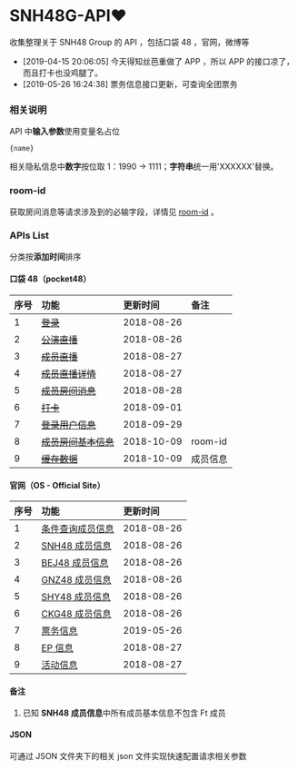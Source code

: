 # SNH48G-API:heart:

收集整理关于 SNH48 Group 的 API ，包括口袋 48 ，官网，微博等

* [2019-04-15 20:06:05] 今天得知丝芭重做了 APP ，所以 APP 的接口凉了， 而且打卡也没鸡腿了。
* [2019-05-26 16:24:38] 票务信息接口更新，可查询全团票务

### 相关说明

API 中**输入参数**使用变量名占位

```
{name}
```

相关隐私信息中**数字**按位取 1：1990 -> 1111；**字符串**统一用'XXXXXX'替换。

### room-id

获取房间消息等请求涉及到的必输字段，详情见 [room-id](https://github.com/theprimone/SNH48G-API/blob/master/pocket48/room-id.md) 。

### APIs List

分类按**添加时间**排序

#### 口袋 48（pocket48）

| 序号 | 功能 | 更新时间 | 备注 |
| ---- | :--- | :-------- | :-- |
| 1 | [~~登录~~](https://github.com/theprimone/SNH48G-API/blob/master/pocket48/login.md) | 2018-08-26 |  |
| 2 | [~~公演直播~~](https://github.com/theprimone/SNH48G-API/blob/master/pocket48/group-live.md) | 2018-08-26 |  |
| 3 | [~~成员直播~~](https://github.com/theprimone/SNH48G-API/blob/master/pocket48/member-live.md) | 2018-08-27 |  |
| 4 | [~~成员直播详情~~](https://github.com/theprimone/SNH48G-API/blob/master/pocket48/live-detail.md) | 2018-08-27|  |
| 5 | [~~成员房间消息~~](https://github.com/theprimone/SNH48G-API/blob/master/pocket48/member-room-message.md) | 2018-08-28|  |
| 6 | [~~打卡~~](https://github.com/theprimone/SNH48G-API/blob/master/pocket48/check-in.md) | 2018-09-01|  |
| 7 | [~~登录用户信息~~](https://github.com/theprimone/SNH48G-API/blob/master/pocket48/user-info.md) | 2018-09-29|  |
| 8 | [~~成员房间基本信息~~](https://github.com/theprimone/SNH48G-API/blob/master/pocket48/room-info.md) | 2018-10-09| room-id |
| 9 | [~~缓存数据~~](https://github.com/theprimone/SNH48G-API/blob/master/pocket48/overview.md) | 2018-10-09| 成员信息 |

#### 官网（OS - Official Site）

| 序号 | 功能 | 更新时间 |
| ---- | :--- | :-------- |
| 1 | [条件查询成员信息](https://github.com/theprimone/SNH48G-API/blob/master/OS/members.md) | 2018-08-26 |
| 2 | [SNH48 成员信息](https://github.com/theprimone/SNH48G-API/blob/master/OS/SNH48-members.md) | 2018-08-26 |
| 3 | [BEJ48 成员信息](https://github.com/theprimone/SNH48G-API/blob/master/OS/BEJ48-members.md) | 2018-08-26 |
| 4 | [GNZ48 成员信息](https://github.com/theprimone/SNH48G-API/blob/master/OS/GNZ48-members.md) | 2018-08-26 |
| 5 | [SHY48 成员信息](https://github.com/theprimone/SNH48G-API/blob/master/OS/SHY48-members.md) | 2018-08-26 |
| 6 | [CKG48 成员信息](https://github.com/theprimone/SNH48G-API/blob/master/OS/CKG48-members.md) | 2018-08-26 |
| 7 | [票务信息](https://github.com/theprimone/SNH48G-API/blob/master/OS/tickets-info.md) | 2019-05-26 |
| 8 | [EP 信息](https://github.com/theprimone/SNH48G-API/blob/master/OS/ep.md) | 2018-08-27 |
| 9 | [活动信息](https://github.com/theprimone/SNH48G-API/blob/master/OS/event.md) | 2018-08-27 |

#### 备注

1. 已知 **SNH48 成员信息**中所有成员基本信息不包含 Ft 成员

#### JSON

可通过 JSON 文件夹下的相关 json 文件实现快速配置请求相关参数

